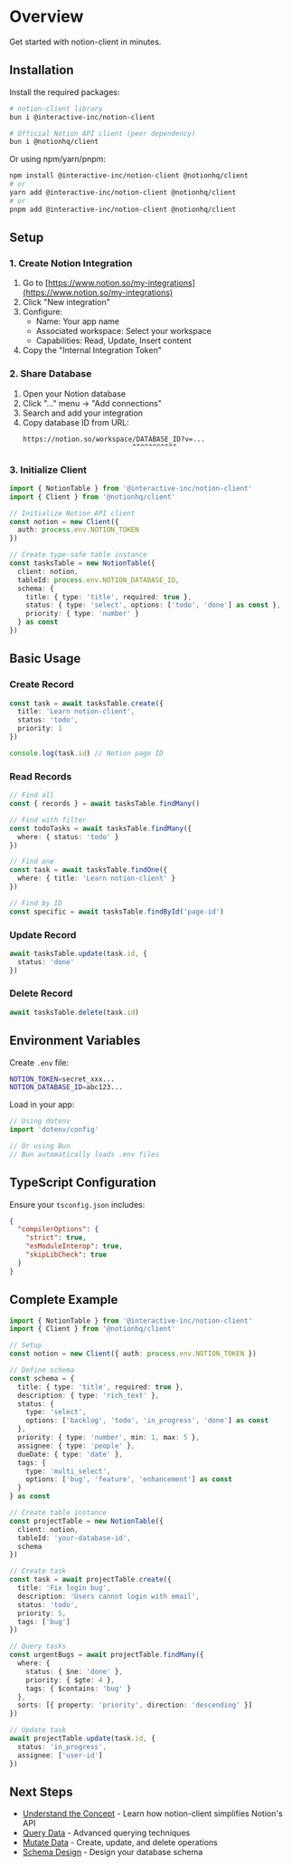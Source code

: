 # Overview

Get started with notion-client in minutes.

## Installation

Install the required packages:

```bash
# notion-client library
bun i @interactive-inc/notion-client

# Official Notion API client (peer dependency)
bun i @notionhq/client
```

Or using npm/yarn/pnpm:

```bash
npm install @interactive-inc/notion-client @notionhq/client
# or
yarn add @interactive-inc/notion-client @notionhq/client
# or
pnpm add @interactive-inc/notion-client @notionhq/client
```

## Setup

### 1. Create Notion Integration

1. Go to [https://www.notion.so/my-integrations](https://www.notion.so/my-integrations)
2. Click "New integration"
3. Configure:
   - Name: Your app name
   - Associated workspace: Select your workspace
   - Capabilities: Read, Update, Insert content
4. Copy the "Internal Integration Token"

### 2. Share Database

1. Open your Notion database
2. Click "..." menu → "Add connections"
3. Search and add your integration
4. Copy database ID from URL:
   ```
   https://notion.so/workspace/DATABASE_ID?v=...
                              ^^^^^^^^^^^
   ```

### 3. Initialize Client

```typescript
import { NotionTable } from '@interactive-inc/notion-client'
import { Client } from '@notionhq/client'

// Initialize Notion API client
const notion = new Client({
  auth: process.env.NOTION_TOKEN
})

// Create type-safe table instance
const tasksTable = new NotionTable({
  client: notion,
  tableId: process.env.NOTION_DATABASE_ID,
  schema: {
    title: { type: 'title', required: true },
    status: { type: 'select', options: ['todo', 'done'] as const },
    priority: { type: 'number' }
  } as const
})
```

## Basic Usage

### Create Record

```typescript
const task = await tasksTable.create({
  title: 'Learn notion-client',
  status: 'todo',
  priority: 1
})

console.log(task.id) // Notion page ID
```

### Read Records

```typescript
// Find all
const { records } = await tasksTable.findMany()

// Find with filter
const todoTasks = await tasksTable.findMany({
  where: { status: 'todo' }
})

// Find one
const task = await tasksTable.findOne({
  where: { title: 'Learn notion-client' }
})

// Find by ID
const specific = await tasksTable.findById('page-id')
```

### Update Record

```typescript
await tasksTable.update(task.id, {
  status: 'done'
})
```

### Delete Record

```typescript
await tasksTable.delete(task.id)
```

## Environment Variables

Create `.env` file:

```bash
NOTION_TOKEN=secret_xxx...
NOTION_DATABASE_ID=abc123...
```

Load in your app:

```typescript
// Using dotenv
import 'dotenv/config'

// Or using Bun
// Bun automatically loads .env files
```

## TypeScript Configuration

Ensure your `tsconfig.json` includes:

```json
{
  "compilerOptions": {
    "strict": true,
    "esModuleInterop": true,
    "skipLibCheck": true
  }
}
```

## Complete Example

```typescript
import { NotionTable } from '@interactive-inc/notion-client'
import { Client } from '@notionhq/client'

// Setup
const notion = new Client({ auth: process.env.NOTION_TOKEN })

// Define schema
const schema = {
  title: { type: 'title', required: true },
  description: { type: 'rich_text' },
  status: { 
    type: 'select', 
    options: ['backlog', 'todo', 'in_progress', 'done'] as const 
  },
  priority: { type: 'number', min: 1, max: 5 },
  assignee: { type: 'people' },
  dueDate: { type: 'date' },
  tags: { 
    type: 'multi_select', 
    options: ['bug', 'feature', 'enhancement'] as const 
  }
} as const

// Create table instance
const projectTable = new NotionTable({
  client: notion,
  tableId: 'your-database-id',
  schema
})

// Create task
const task = await projectTable.create({
  title: 'Fix login bug',
  description: 'Users cannot login with email',
  status: 'todo',
  priority: 5,
  tags: ['bug']
})

// Query tasks
const urgentBugs = await projectTable.findMany({
  where: {
    status: { $ne: 'done' },
    priority: { $gte: 4 },
    tags: { $contains: 'bug' }
  },
  sorts: [{ property: 'priority', direction: 'descending' }]
})

// Update task
await projectTable.update(task.id, {
  status: 'in_progress',
  assignee: ['user-id']
})
```

## Next Steps

- [Understand the Concept](/guides/concept) - Learn how notion-client simplifies Notion's API
- [Query Data](/guides/query) - Advanced querying techniques
- [Mutate Data](/guides/mutation) - Create, update, and delete operations
- [Schema Design](/design/schema) - Design your database schema